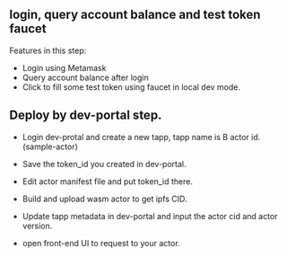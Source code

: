 

## login, query account balance and test token faucet
Features in this step:
- Login using Metamask
- Query account balance after login
- Click to fill some test token using faucet in local dev mode.



## Deploy by dev-portal step.
- Login dev-protal and create a new tapp, tapp name is B actor id. (sample-actor)
- Save the token_id you created in dev-portal.
- Edit actor manifest file and put token_id there.
- Build and upload wasm actor to get ipfs CID.
- Update tapp metadata in dev-portal and input the actor cid and actor version.

- open front-end UI to request to your actor.
